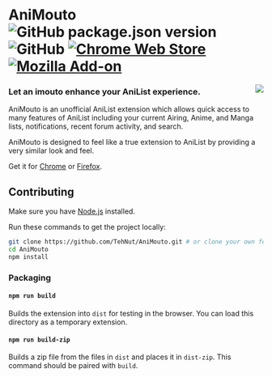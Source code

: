 # AniMouto ![GitHub package.json version](https://img.shields.io/github/package-json/v/TehNut/AniMouto.svg?color=%230098fd&style=for-the-badge) ![GitHub](https://img.shields.io/github/license/TehNut/AniMouto.svg?style=for-the-badge) [![Chrome Web Store](https://img.shields.io/chrome-web-store/rating/ilhjhegbgdghfkdgeahkpikkjgaaoklh.svg?label=Chrome&style=for-the-badge&logo=google-chrome)](https://chrome.google.com/webstore/detail/animouto/ilhjhegbgdghfkdgeahkpikkjgaaoklh) [![Mozilla Add-on](https://img.shields.io/amo/rating/animouto.svg?label=Firefox&style=for-the-badge&logo=mozilla-firefox)](https://addons.mozilla.org/en-US/firefox/addon/animouto/)

<a href="https://www.animouto.moe/"><img align="right" src="https://www.animouto.moe/static/logo_128px_bg.png"></a>

### Let an imouto enhance your AniList experience.

AniMouto is an unofficial AniList extension which allows quick access to many features of AniList including your current Airing, Anime, and Manga lists, notifications, recent forum activity, and search.

AniMouto is designed to feel like a true extension to AniList by providing a very similar look and feel.

Get it for [Chrome](https://chrome.google.com/webstore/detail/animouto/ilhjhegbgdghfkdgeahkpikkjgaaoklh) or [Firefox](https://addons.mozilla.org/en-US/firefox/addon/animouto/).

## Contributing

Make sure you have [Node.js](https://nodejs.org/) installed.

Run these commands to get the project locally:

```sh
git clone https://github.com/TehNut/AniMouto.git # or clone your own fork
cd AniMouto
npm install
```

### Packaging

#### `npm run build`

Builds the extension into `dist` for testing in the browser. You can load this directory as a temporary extension.

#### `npm run build-zip`

Builds a zip file from the files in `dist` and places it in `dist-zip`. This command should be paired with `build`.
